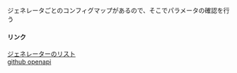 

ジェネレータごとのコンフィグマップがあるので、そこでパラメータの確認を行う



#### リンク  
[ジェネレーターのリスト](https://openapi-generator.tech/docs/generators)  
[github openapi](https://github.com/OpenAPITools/openapi-generator)  



